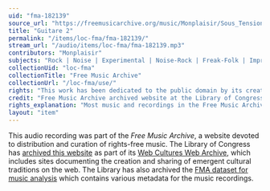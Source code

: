 ```yaml
---
uid: "fma-182139"
source_url: "https://freemusicarchive.org/music/Monplaisir/Sous_Tensions_Original_Soundtrack/Monplaisir_-_Sous_Tensions_Soundtrack_-_12_Guitare_2"
title: "Guitare 2"
permalink: "/items/loc-fma/fma-182139/"
stream_url: "/audio/items/loc-fma/fma-182139.mp3"
contributors: "Monplaisir"
subjects: "Rock | Noise | Experimental | Noise-Rock | Freak-Folk | Improv"
collectionUid: "loc-fma"
collectionTitle: "Free Music Archive"
collectionUrl: "/loc-fma/use/"
rights: "This work has been dedicated to the public domain by its creator, thus is free to use and reuse without restriction. You can copy, modify, distribute and perform the work, even for commercial purposes, all without asking permission. Attribution is recommended but not required."
credit: "Free Music Archive archived website at the Library of Congress, Web Archives Division."
rights_explanation: "Most music and recordings in the Free Music Archive are not in the public domain. However, Citizen DJ provides a subset of recordings from the Free Music Archive that were published under a Public domain dedication license by their creators, thus are in the public domain."
layout: "item"
---
```


This audio recording was part of the _Free Music Archive_, a website devoted to distribution and curation of rights-free music. The Library of Congress has [archived this website](https://www.loc.gov/item/lcwaN0026492/) as part of its [Web Cultures Web Archive](https://www.loc.gov/collections/web-cultures-web-archive/about-this-collection/), which includes sites documenting the creation and sharing of emergent cultural traditions on the web. The Library has also archived the [FMA dataset for music analysis](https://catalog.loc.gov/vwebv/search?searchCode=LCCN&searchArg=2018655052&searchType=1&permalink=y) which contains various metadata for the music recordings.